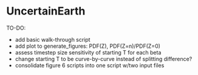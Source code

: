 # UncertainEarth

TO-DO:
* add basic walk-through script
* add plot to generate_figures: PDF(Z), PDF(Z=n)/PDF(Z=0)
* assess timestep size sensitivity of starting T for each beta
* change starting T to be curve-by-curve instead of splitting difference?
* consolidate figure 6 scripts into one script w/two input files

